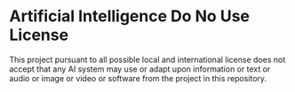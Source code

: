 # Artificial Intelligence Do No Use License

This project pursuant to all possible local and international license does not accept that any AI system may use or adapt upon information or text or audio or image or video or software from the project in this repository.
